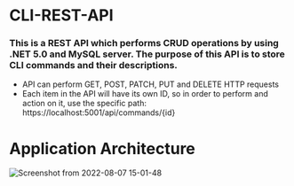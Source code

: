 # CLI-REST-API
### This is a REST API which performs CRUD operations by using .NET 5.0 and MySQL server. The purpose of this API is to store CLI commands and their descriptions. 

* API can perform GET, POST, PATCH, PUT and DELETE HTTP requests
* Each item in the API will have its own ID, so in order to perform and action on it, use the specific path: https://localhost:5001/api/commands/{id}

# Application Architecture

![Screenshot from 2022-08-07 15-01-48](https://user-images.githubusercontent.com/76793940/183307084-fc3e4354-71d4-4fe9-bfb7-8e8efaa201c9.png)
